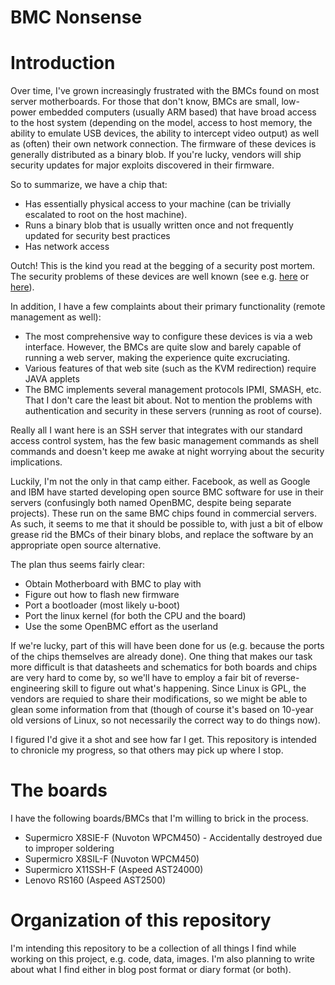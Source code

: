 # BMC Nonsense

# Introduction

Over time, I've grown increasingly frustrated with the BMCs found on most server
motherboards. For those that don't know, BMCs are small, low-power embedded computers
(usually ARM based) that have broad access to the host system (depending on the model,
access to host memory, the ability to emulate USB devices, the ability to intercept
video output) as well as (often) their own network connection. The firmware of these
devices is generally distributed as a binary blob. If you're lucky, vendors will ship
security updates for major exploits discovered in their firmware.

So to summarize, we have a chip that:
- Has essentially physical access to your machine (can be trivially escalated to root on the host machine).
- Runs a binary blob that is usually written once and not frequently updated for security best practices
- Has network access

Outch! This is the kind you read at the begging of a security post mortem.
The security problems of these devices are well known (see e.g. 
[here](https://www.itworld.com/article/2708437/security/ipmi--the-most-dangerous-protocol-you-ve-never-heard-of.html) or
[here](https://blog.rapid7.com/2013/07/02/a-penetration-testers-guide-to-ipmi/)).

In addition, I have a few complaints about their primary functionality (remote
management as well):
- The most comprehensive way to configure these devices is via a web interface. However,
  the BMCs are quite slow and barely capable of running a web server, making the experience
  quite excruciating.
- Various features of that web site (such as the KVM redirection) require JAVA applets
- The BMC implements several management protocols IPMI, SMASH, etc. That I don't care the
  least bit about. Not to mention the problems with authentication and security in these
  servers (running as root of course).

Really all I want here is an SSH server that integrates with our standard access control system,
has the few basic management commands as shell commands and doesn't keep me awake at night
worrying about the security implications.

Luckily, I'm not the only in that camp either. Facebook, as well as Google and IBM have started
developing open source BMC software for use in their servers (confusingly both named OpenBMC, despite
being separate projects). These run on the same
BMC chips found in commercial servers. As such, it seems to me that it should be possible
to, with just a bit of elbow grease rid the BMCs of their binary blobs, and replace the software
by an appropriate open source alternative.

The plan thus seems fairly clear:
- Obtain Motherboard with BMC to play with
- Figure out how to flash new firmware
- Port a bootloader (most likely u-boot)
- Port the linux kernel (for both the CPU and the board)
- Use the some OpenBMC effort as the userland

If we're lucky, part of this will have been done for us (e.g. because the ports of the chips
themselves are already done). One thing that makes our task more difficult is that
datasheets and schematics for both boards and chips are very hard to come by, so we'll have to
employ a fair bit of reverse-engineering skill to figure out what's happening. Since Linux
is GPL, the vendors are requied to share their modifications, so we might be able to glean
some information from that (though of course it's based on 10-year old versions of Linux,
so not necessarily the correct way to do things now).

I figured I'd give it a shot and see how far I get. This repository is intended to chronicle
my progress, so that others may pick up where I stop.

# The boards

I have the following boards/BMCs that I'm willing
to brick in the process.

- Supermicro X8SIE-F (Nuvoton WPCM450) - Accidentally destroyed due to improper soldering
- Supermicro X8SIL-F (Nuvoton WPCM450)
- Supermicro X11SSH-F (Aspeed AST24000)
- Lenovo RS160 (Aspeed AST2500)

# Organization of this repository

I'm intending this repository to be a collection of all things I find while
working on this project, e.g. code, data, images. I'm also planning to write
about what I find either in blog post format or diary format (or both).
